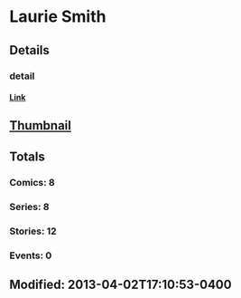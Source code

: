 # Laurie  Smith 
## Details
### detail
#### [Link](http://marvel.com/comics/creators/8926/laurie_smith?utm_campaign=apiRef&utm_source=225578a89fc76f3d20fbffda5d17a88d)
## [Thumbnail](http://i.annihil.us/u/prod/marvel/i/mg/b/40/image_not_available.jpg)
## Totals
### Comics: 8
### Series: 8
### Stories: 12
### Events: 0
## Modified: 2013-04-02T17:10:53-0400